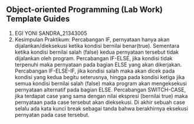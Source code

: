 ## Object-oriented Programming (Lab Work) Template Guides
1. EGI YONI SANDRA_21343005
2. Kesimpulan Praktikum: Percabangan IF, pernyataan hanya akan dijalankan/dieksekusi ketika kondisi bernilai benar(true). Sementara ketika kondisi bernilai salah (false) kedua pernyataan tersebut tidak dijalankan oleh program.
Percabangan IF-ELSE, jika kondisi tidak terpenuhi maka pernyataan pada bagian ELSE yang akan dikerjakan.
Percabangan IF-ELSE-IF, jika kondisi salah maka akan dicek pada kondisi yang kedua begitu seterusnya, hingga pada kondisi ketiga jika semua kondisi bernilai salah (false) maka program akan mengeksekusi pernyataan alternatif pada bagian ELSE.
Percabangan SWITCH-CASE, jika terdapat case yang sama dengan nilai ekspresi (bernilai true) maka pernyataan pada case tersebut akan dieksekusi. Di akhir sebuah case selalu ada kata kunci break sebagai tanda bahwa berakhirnya eksekusi pernyatan pada case tersebut.
